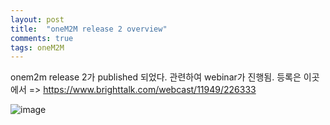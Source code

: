 ```yaml
---
layout: post
title:  "oneM2M release 2 overview"
comments: true
tags: oneM2M
---
```


onem2m release 2가 published 되었다. 관련하여 webinar가 진행됨. 등록은 이곳에서 => https://www.brighttalk.com/webcast/11949/226333

![image](https://user-images.githubusercontent.com/111643/115680062-2ff1ee80-a38e-11eb-9022-4d40e60b7606.png)

